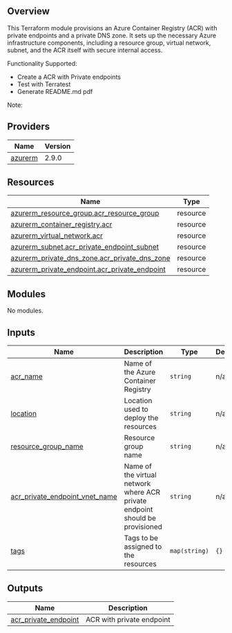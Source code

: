 ## Overview
This Terraform module provisions an Azure Container Registry (ACR) with private endpoints and a private DNS zone. It sets up the necessary Azure infrastructure components, including a resource group, virtual network, subnet, and the ACR itself with secure internal access.



Functionality Supported:
- Create a ACR with Private endpoints
- Test with Terratest
- Generate README.md pdf

Note: 

<!-- BEGINNING OF PRE-COMMIT-TERRAFORM DOCS HOOK -->

<!-- BEGIN_TF_DOCS -->





## Providers

| Name | Version |
|------|---------|
| <a name="provider_azurerm"></a> [azurerm](#provider\_azurerm) | 2.9.0 |

## Resources

| Name | Type |
|------|------|
| [azurerm_resource_group.acr_resource_group](https://registry.terraform.io/providers/hashicorp/azurerm/latest/docs/resources/resource_group) | resource |
| [azurerm_container_registry.acr](https://registry.terraform.io/providers/hashicorp/azurerm/latest/docs/resources/container_registry) | resource |
| [azurerm_virtual_network.acr](https://registry.terraform.io/providers/hashicorp/azurerm/latest/docs/resources/virtual_network) | resource |
| [azurerm_subnet.acr_private_endpoint_subnet](https://registry.terraform.io/providers/hashicorp/azurerm/latest/docs/resources/subnet) | resource |
| [azurerm_private_dns_zone.acr_private_dns_zone](https://registry.terraform.io/providers/hashicorp/azurerm/latest/docs/data-sources/private_dns_zone) | resource |
| [azurerm_private_endpoint.acr_private_endpoint](https://registry.terraform.io/providers/hashicorp/azurerm/latest/docs/resources/private_endpoint) | resource |

## Modules

No modules.

## Inputs

| Name | Description | Type | Default | Required |
|------|-------------|------|---------|:--------:|
| <a name="input_acr__name"></a> [acr_name](#input\_acr\_name) | Name of the Azure Container Registry | `string` | n/a | yes |
| <a name="input_location"></a> [location](#input\_location) | Location used to deploy the resources | `string` | n/a | yes |
| <a name="input_resource_group_name"></a> [resource\_group\_name](#input\_resource\_group\_name) | Resource group name | `string` | n/a | yes |
| <a name="input_acr_private_endpoint_vnet_name"></a> [acr_private_endpoint_vnet_name](#input\acr_private_endpoint_vnet_name) | Name of the virtual network where ACR private endpoint should be provisioned | `string` | n/a| yes |
| <a name="input_tags"></a> [tags](#input\_tags) | Tags to be assigned to the resources | `map(string)` | `{}` | no |

## Outputs

| Name | Description |
|------|-------------|
| <a name="acr_private_endpoint"></a> [acr_private_endpoint](#output\_endpoint) | ACR with private endpoint |

<!-- END_TF_DOCS -->    

<!-- END OF PRE-COMMIT-TERRAFORM DOCS HOOK -->